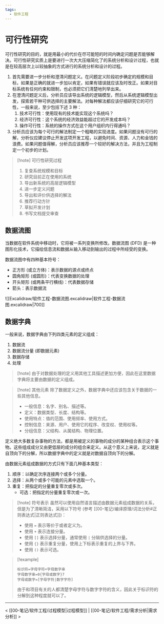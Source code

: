 ```yaml
---
tags:
  - 软件工程
---
```


# 可行性研究

可行性研究的目的，就是用最小的代价在尽可能短的时间内确定问题是否能够解决。可行性研究实质上是要进行一次大大压缩简化了的系统分析和设计过程，也就是在较高层次上以较抽象的方式进行的系统分析和设计的过程。
1. 首先需要进一步分析和澄清问题定义。在问题定义阶段初步确定的规模和目标，如果是正确的就进一步加以肯定，如果有错误就应该及时改正。如果对目标系统有任何约束和限制，也必须把它们清楚地列举出来。
2. 在澄清问题定义后，分析员应该导出系统的逻辑模型，然后从系统逻辑模型出发，探索若干种可供选择的主要解法。对每种解法都应该仔细研究它的可行性，一般来说，至少包括下述 3 种：
	1. 技术可行性：使用现有的技术能实现这个系统吗？
	2. 经济可行性：这个系统的经济效益能超过它的开发成本吗？
	3. 操作可行性：系统的操作方式在这个用户组织内行得通吗？
3. 分析员应该为每个可行的解法制定一个粗略的实现进度。如果问题没有可行的解，分析仪应建议停止开发这项开发工程，以避免时间、资源、人力和金钱的浪费。如果问题值得解，分析员应该推荐一个较好的解决方法，并且为工程制定一个初步的计划。

> [!note] 可行性研究过程
> 1. 复查系统规模和目标
> 2. 研究目前正在使用的系统
> 3. 导出新系统的高层逻辑模型
> 4. 进一步定义问题
> 5. 导出和评价供选择的解法
> 6. 推荐行动方针
> 7. 草拟开发计划
> 8. 书写文档提交审查

## 数据流图

当数据在软件系统中移动时，它将被一系列变换所修改。数据流图 (DFD) 是一种图形化技术，它描绘信息流和数据从输入移动到输出的过程中所经受的变换。

数据流图中有四种基本符号：
- 正方形 (或立方体)：表示数据的源点或终点
- 圆角矩形 (或圆形)：代表变换数据的处理
- 开头矩形 (或两条平行横线)：代表数据存储
- 箭头：表示数据流

![[Excalidraw/软件工程-数据流图.excalidraw|软件工程-数据流图.excalidraw|700]]

## 数据字典

一般来说，数据字典由下列四类元素的定义组成：
1. 数据流
2. 数据流分量 (即数据元素)
3. 数据存储
4. 处理

> [!note] 由于对数据处理的定义用其他工具描述更加方便，因此在这里数据字典将主要由数据的定义组成。

> [!note] 其他元素
> 除了数据定义之外，数据字典中还应该包含关于数据的一些其他信息。
> - 一般信息：名字、别名、描述等。
> - 定义：数据类型、长度、结构等。
> - 使用特点：值的范围、使用频率、使用方式。
> - 控制信息：来源、用户、使用它的程序、改变权、使用权等。
> - 分组信息：父结构、从属结构、物理位置。

定义绝大多数复杂事物的方法，都是用被定义的事物的成分的某种组合表示这个事物。这些组成成分又由更低层的成分的组合来定义。从这个意义上来说，定义就是自顶向下的分解，所以数据字典中的定义就是对数据自顶向下的分解。

由数据元素组成数据的方式只有下面几种基本类型：
1. 顺序：以确定次序连接两个或多个分量。
2. 选择：从两个或多个可能的元素中选取一个。
3. 重复：把指定的分量重复零次或多次。
	- 可选：把指定的分量重复零次或一次。

> [!note] 符号表示
> 虽然可以使用自然语言描述由数据元素组成数据的关系，但是为了清晰简洁，采用以下符号 (参考 [[00-笔记/编译原理/词法分析#正则表达式|正则表达式]])：
> - 使用 `=` 表示等价于或者定义为。
> - 使用 `+` 表示连接分量。
> - 使用 `[]` 表示选择分量，通常使用 `|` 分隔供选择的分量。
> - 使用 `{}` 表示重复分量，使用上下标表示重复的上界与下界。
> - 使用 `()` 表示可选。

> [!example]
> ```
> 标识符=字母字符+字母数字串
> 字母数字串=0{字母或数字}7
> 字母或数字=[字母字符|数字字符]
> ```
>
> 由于和项目有关的人都清楚字母字符与数字字符的含义，因此关于标识符的分解到这种程度就可以了。

---
< [[00-笔记/软件工程/过程模型|过程模型]] | [[00-笔记/软件工程/需求分析|需求分析]] >
